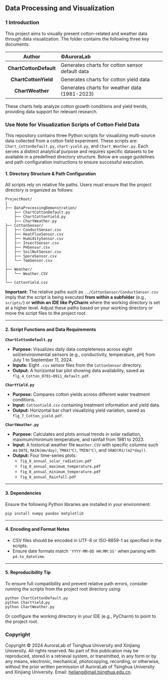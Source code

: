 ## **Data Processing and Visualization**
### 1 Introduction

This project aims to visually present cotton-related and weather data through data visualization. The folder contains the following three key documents:

|**Author**|©AuroraLab |
|:--------:   |:-------------------------------------|
|**ChartCottonDefault**      | Generates charts for cotton sensor default data |
|**ChartCottonYield**  | Generates charts for cotton yield data |
|**ChartWeather**  | Generates charts for weather data (1981-2023)         |

These charts help analyze cotton growth conditions and yield trends, providing data support for relevant research.

### **Use Note for Visualization Scripts of Cotton Field Data**

This repository contains three Python scripts for visualizing multi-source data collected from a cotton field experiment. These scripts are: `Chart_CottonDefault.py`, `chart-yield.py`, and `Chart_Weather.py`. Each serves a distinct analytical purpose and requires specific datasets to be available in a predefined directory structure. Below are usage guidelines and path configuration instructions to ensure successful execution.

#### **1. Directory Structure & Path Configuration**

All scripts rely on relative file paths. Users must ensure that the project directory is organized as follows:

```
ProjectRoot/
│
├── DataProcessingDemonstration/
	├── ChartCottonDefault.py
	├── ChartCottonYield.py
	├── ChartWeather.py
├── CottonSensor/
│   ├── ConductSensor.csv
│   ├── HeatFluxSensor.csv
│   ├── HumiditySensor.csv
│   ├── InsectSensor.csv
│   ├── PHSensor.csv
│   ├── SoilNutSensor.csv
│   ├── SporeSensor.csv
│   └── TemSensor.csv
│
├── Weather/
│   └── Weather.CSV
│
└── CottonYield.csv

```

**Important:** The relative paths such as `../CottonSensor/ConductSensor.csv` imply that the script is being executed **from within a subfolder** (e.g., `scripts/`) or **within an IDE like PyCharm** where the working directory is set at a higher level. Adjust these paths based on your working directory or move the script files to the project root.

------

#### **2. Script Functions and Data Requirements**

**`ChartCottonDefault.py`**

- **Purpose:** Visualizes daily data completeness across eight soil/environmental sensors (e.g., conductivity, temperature, pH) from July 1 to September 11, 2024.
- **Inputs:** Eight `.csv` sensor files from the `CottonSensor` directory.
- **Output:** A horizontal bar plot showing data availability, saved as `flg_4_Cotton_0701~0911_default.pdf`.

**`ChartYield.py`**

- **Purpose:** Compares cotton yields across different water treatment conditions.
- **Input:** `CottonYield.csv` containing treatment information and yield data.
- **Output:** Horizontal bar chart visualizing yield variation, saved as `flg_7_Cotton_yield.pdf`.

**`ChartWeather.py`**

- **Purpose:** Calculates and plots annual trends in solar radiation, maximum/minimum temperature, and rainfall from 1981 to 2023.
- **Input:** A historical weather file `Weather.CSV` with specific columns such as `DATE`, `RAIN(mm/day)`, `TMAX(℃)`, `TMIN(℃)`, and `SRAD(MJ/(m2*day))`.
- **Output:** Four time-series plots:
  - `fig_8_annual_solar_radiation.pdf`
  - `fig_8_annual_maximum_temperature.pdf`
  - `fig_8_annual_minimum_temperature.pdf`
  - `fig_8_annual_Rainfall.pdf`

------

#### **3. Dependencies**

Ensure the following Python libraries are installed in your environment:

```
pip install numpy pandas matplotlib
```

------

#### **4. Encoding and Format Notes**

- CSV files should be encoded in UTF-8 or ISO-8859-1 as specified in the scripts.
- Ensure date formats match `'YYYY-MM-DD HH:MM:SS'` when parsing with `pd.to_datetime`.

------

#### **5. Reproducibility Tip**

To ensure full compatibility and prevent relative path errors, consider running the scripts from the project root directory using:

```
python ChartCottonDefault.py
python ChartYield.py
python ChartWeather.py
```

Or configure the working directory in your IDE (e.g., PyCharm) to point to the project root.

### Copyright
Copyright © 2024 AuroraLab of Tsinghua University and Xinjiang University. All rights reserved. No part of this publication may be reproduced, stored in a retrieval system, or transmitted, in any form or by any means, electronic, mechanical, photocopying, recording, or otherwise, without the prior written permission of AuroraLab of Tsinghua University and Xinjiang University.
Email: heliang@mail.tsinghua.edu.cn.

